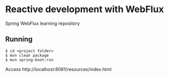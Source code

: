 # Reactive development with WebFlux
Spring WebFlux learning repository


## Running

    $ cd <project folder>
    $ mvn clean package
    $ mvn spring-boot:run    
    
Access http://localhost:8081/resources/index.html





